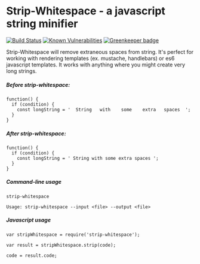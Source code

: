 # Strip-Whitespace - a javascript string minifier

[![Build Status](https://travis-ci.org/markis/strip-whitespace.svg?branch=master)](https://travis-ci.org/markis/strip-whitespace) [![Known Vulnerabilities](https://snyk.io/test/github/markis/strip-whitespace/badge.svg)](https://snyk.io/test/github/markis/strip-whitespace) [![Greenkeeper badge](https://badges.greenkeeper.io/markis/strip-whitespace.svg)](https://greenkeeper.io/)

Strip-Whitespace will remove extraneous spaces from string. It's perfect for working with rendering templates (ex. mustache, handlebars) or es6 javascript templates. It works with anything where you might create very long strings.

##### Before strip-whitespace:
```
function() {
  if (condition) {
    const longString = '  String   with    some    extra   spaces  ';
  }
}
```

##### After strip-whitespace:
```
function() {
  if (condition) {
    const longString = ' String with some extra spaces ';
  }
}
```

##### Command-line usage
```
strip-whitespace

Usage: strip-whitespace --input <file> --output <file>
```

##### Javascript usage
```
var stripWhitespace = require('strip-whitespace');

var result = stripWhitespace.strip(code);

code = result.code;
```
